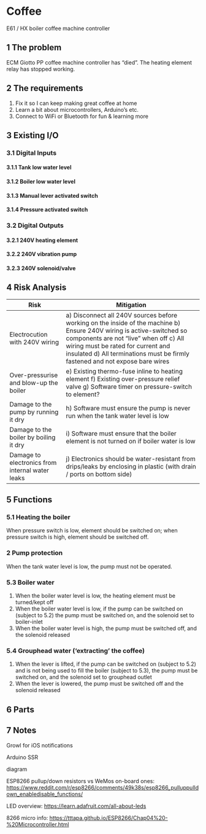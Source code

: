 # Coffee
E61 / HX boiler coffee machine controller

## 1 The problem
ECM Giotto PP coffee machine controller has “died”. The heating element relay has stopped working.
## 2 The requirements
1. Fix it so I can keep making great coffee at home
2. Learn a bit about microcontrollers, Arduino’s etc.
3. Connect to WiFi or Bluetooth for fun & learning more
## 3 Existing I/O
### 3.1 Digital Inputs
#### 3.1.1 Tank low water level
#### 3.1.2 Boiler low water level
#### 3.1.3 Manual lever activated switch
#### 3.1.4 Pressure activated switch
### 3.2 Digital Outputs
#### 3.2.1 240V heating element
#### 3.2.2 240V vibration pump
#### 3.2.3 240V solenoid/valve
## 4 Risk Analysis
Risk | Mitigation
---- | ----------
Electrocution with 240V wiring | a)	Disconnect all 240V sources before working on the inside of the machine b)	Ensure 240V wiring is active-switched so components are not “live” when off c)	All wiring must be rated for current and insulated d)	All terminations must be firmly fastened and not expose bare wires
Over-pressurise and blow-up the boiler | e)	Existing thermo-fuse inline to heating element f)	Existing over-pressure relief valve g)	Software timer on pressure-switch to element?
Damage to the pump by running it dry | h)	Software must ensure the pump is never run when the tank water level is low
Damage to the boiler by boiling it dry | i)	Software must ensure that the boiler element is not turned on if boiler water is low
Damage to electronics from internal water leaks | j)	Electronics should be water-resistant from drips/leaks by enclosing in plastic (with drain / ports on bottom side)
## 5 Functions
### 5.1 Heating the boiler
When pressure switch is low, element should be switched on; when pressure switch is high, element should be switched off.
### 2 Pump protection
When the tank water level is low, the pump must not be operated.
### 5.3 Boiler water
1. When the boiler water level is low, the heating element must be turned/kept off
2. When the boiler water level is low, if the pump can be switched on (subject to 5.2) the pump must be switched on, and the solenoid set to boiler-inlet
3. When the boiler water level is high, the pump must be switched off, and the solenoid released
### 5.4 Grouphead water (‘extracting’ the coffee)
1. When the lever is lifted, if the pump can be switched on (subject to 5.2) and is not being used to fill the boiler (subject to 5.3), the pump must be switched on, and the solenoid set to grouphead outlet
2. When the lever is lowered, the pump must be switched off and the solenoid released
## 6 Parts
 
## 7 Notes
Growl for iOS notifications

Arduino SSR

diagram


ESP8266 pullup/down resistors vs WeMos on-board ones:
https://www.reddit.com/r/esp8266/comments/49k38s/esp8266_pulluppulldown_enabledisable_functions/

LED overview:
https://learn.adafruit.com/all-about-leds

8266 micro info: https://tttapa.github.io/ESP8266/Chap04%20-%20Microcontroller.html
